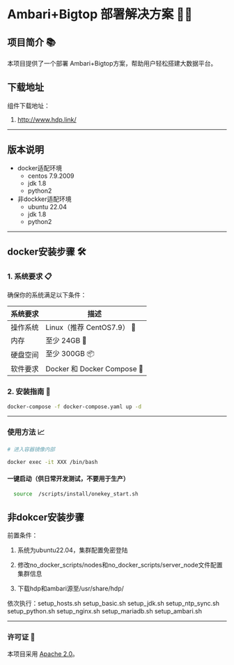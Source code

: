 # Ambari+Bigtop 部署解决方案 🚀✨

## 项目简介 📚

本项目提供了一个部署 Ambari+Bigtop方案，帮助用户轻松搭建大数据平台。

## 下载地址

组件下载地址：

1. http://www.hdp.link/

---

## 版本说明

- docker适配环境
  - centos 7.9.2009
  - jdk 1.8
  - python2
- 非dockker适配环境
  - ubuntu 22.04
  - jdk 1.8
  - python2
---

## docker安装步骤 🛠️

### 1. 系统要求 📋

确保你的系统满足以下条件：

| **系统要求** | **描述**                     |
|----------|----------------------------|
| 操作系统     | Linux（推荐 CentOS7.9） 🐧     |
| 内存       | 至少 24GB 💾                 |
| 硬盘空间     | 至少 300GB 📦                |
| 软件要求     | Docker 和 Docker Compose 🐳 |

### 2. 安装指南 🚀

   ```bash
   docker-compose -f docker-compose.yaml up -d
   ```

---

### 使用方法 📈

```bash
# 进入容器镜像内部

docker exec -it XXX /bin/bash

```

#### 一键启动（供日常开发测试，不要用于生产）

```bash
  source  /scripts/install/onekey_start.sh 
```

## 非dokcer安装步骤

前置条件：

1. 系统为ubuntu22.04，集群配置免密登陆

2. 修改no_docker_scripts/nodes和no_docker_scripts/server_node文件配置集群信息

3. 下载hdp和ambari源至/usr/share/hdp/

依次执行：setup_hosts.sh setup_basic.sh setup_jdk.sh setup_ntp_sync.sh setup_python.sh setup_nginx.sh setup_mariadb.sh setup_ambari.sh

---

### 许可证 📜

本项目采用 [Apache 2.0](LICENSE)。


